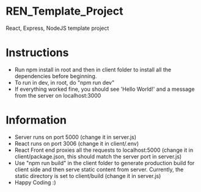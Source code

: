 # REN_Template_Project
React, Express, NodeJS template project

# Instructions
- Run npm install in root and then in client folder to install all the dependencies before beginning.
- To run in dev, in root, do "npm run dev"
- If everything worked fine, you should see 'Hello World!' and a message from the server on localhost:3000

# Information
- Server runs on port 5000 (change it in server.js)
- React runs on port 3006 (change it in client/.env)
- React Front end proxies all the requests to localhost:5000 (change it in client/package.json, this should match the server port in server.js)
- Use "npm run build" in the client folder to generate production build for client side and then serve static content from server. Currently, the static directory is set to client/build (change it in server.js)
- Happy Coding :)
